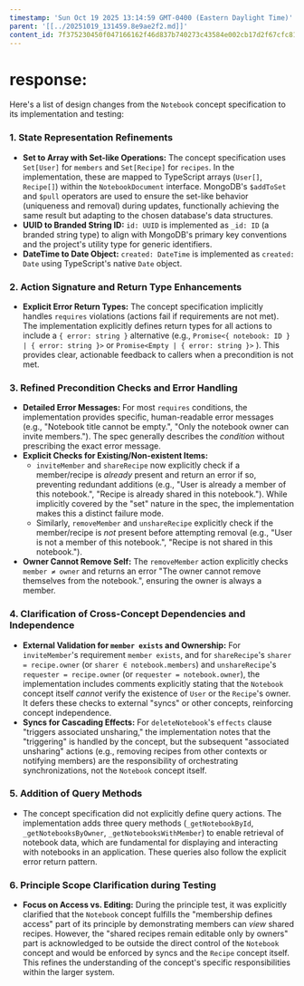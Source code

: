 ```yaml
---
timestamp: 'Sun Oct 19 2025 13:14:59 GMT-0400 (Eastern Daylight Time)'
parent: '[[../20251019_131459.8e9ae2f2.md]]'
content_id: 7f375230450f047166162f46d837b740273c43584e002cb17d2f67cfc8105bc9
---
```


# response:

Here's a list of design changes from the `Notebook` concept specification to its implementation and testing:

### 1. State Representation Refinements

* **Set to Array with Set-like Operations:** The concept specification uses `Set[User]` for `members` and `Set[Recipe]` for `recipes`. In the implementation, these are mapped to TypeScript arrays (`User[]`, `Recipe[]`) within the `NotebookDocument` interface. MongoDB's `$addToSet` and `$pull` operators are used to ensure the set-like behavior (uniqueness and removal) during updates, functionally achieving the same result but adapting to the chosen database's data structures.
* **UUID to Branded String ID:** `id: UUID` is implemented as `_id: ID` (a branded string type) to align with MongoDB's primary key conventions and the project's utility type for generic identifiers.
* **DateTime to Date Object:** `created: DateTime` is implemented as `created: Date` using TypeScript's native `Date` object.

### 2. Action Signature and Return Type Enhancements

* **Explicit Error Return Types:** The concept specification implicitly handles `requires` violations (actions fail if requirements are not met). The implementation explicitly defines return types for all actions to include a `{ error: string }` alternative (e.g., `Promise<{ notebook: ID } | { error: string }>` or `Promise<Empty | { error: string }>` ). This provides clear, actionable feedback to callers when a precondition is not met.

### 3. Refined Precondition Checks and Error Handling

* **Detailed Error Messages:** For most `requires` conditions, the implementation provides specific, human-readable error messages (e.g., "Notebook title cannot be empty.", "Only the notebook owner can invite members."). The spec generally describes the *condition* without prescribing the exact error message.
* **Explicit Checks for Existing/Non-existent Items:**
  * `inviteMember` and `shareRecipe` now explicitly check if a member/recipe is *already* present and return an error if so, preventing redundant additions (e.g., "User is already a member of this notebook.", "Recipe is already shared in this notebook."). While implicitly covered by the "set" nature in the spec, the implementation makes this a distinct failure mode.
  * Similarly, `removeMember` and `unshareRecipe` explicitly check if the member/recipe is *not* present before attempting removal (e.g., "User is not a member of this notebook.", "Recipe is not shared in this notebook.").
* **Owner Cannot Remove Self:** The `removeMember` action explicitly checks `member ≠ owner` and returns an error "The owner cannot remove themselves from the notebook.", ensuring the owner is always a member.

### 4. Clarification of Cross-Concept Dependencies and Independence

* **External Validation for `member exists` and Ownership:** For `inviteMember`'s requirement `member exists`, and for `shareRecipe`'s `sharer = recipe.owner` (or `sharer ∈ notebook.members`) and `unshareRecipe`'s `requester = recipe.owner` (or `requester = notebook.owner`), the implementation includes comments explicitly stating that the `Notebook` concept itself *cannot* verify the existence of `User` or the `Recipe`'s owner. It defers these checks to external "syncs" or other concepts, reinforcing concept independence.
* **Syncs for Cascading Effects:** For `deleteNotebook`'s `effects` clause "triggers associated unsharing," the implementation notes that the "triggering" is handled by the concept, but the subsequent "associated unsharing" actions (e.g., removing recipes from other contexts or notifying members) are the responsibility of orchestrating synchronizations, not the `Notebook` concept itself.

### 5. Addition of Query Methods

* The concept specification did not explicitly define query actions. The implementation adds three query methods (`_getNotebookById`, `_getNotebooksByOwner`, `_getNotebooksWithMember`) to enable retrieval of notebook data, which are fundamental for displaying and interacting with notebooks in an application. These queries also follow the explicit error return pattern.

### 6. Principle Scope Clarification during Testing

* **Focus on Access vs. Editing:** During the principle test, it was explicitly clarified that the `Notebook` concept fulfills the "membership defines access" part of its principle by demonstrating members can *view* shared recipes. However, the "shared recipes remain editable only by owners" part is acknowledged to be outside the direct control of the `Notebook` concept and would be enforced by syncs and the `Recipe` concept itself. This refines the understanding of the concept's specific responsibilities within the larger system.
